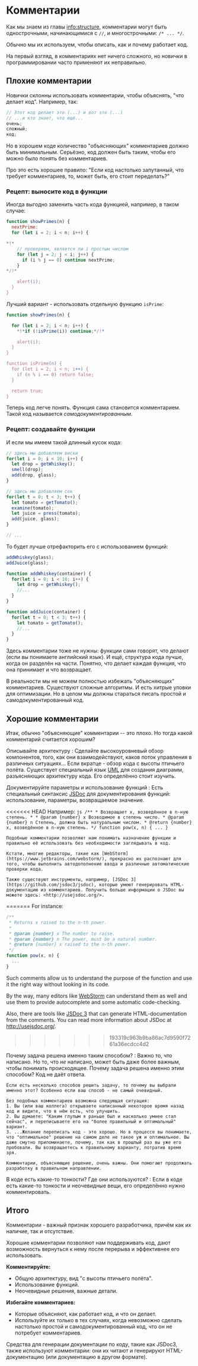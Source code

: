 # Комментарии

Как мы знаем из главы <info:structure>, комментарии могут быть однострочными, начинающимися с `//`, и многострочными: `/* ... */`.

Обычно мы их используем, чтобы описать, как и почему работает код.

На первый взгляд, в комментариях нет ничего сложного, но новички в программировании часто применяют их неправильно.

## Плохие комментарии

Новички склонны использовать комментарии, чтобы объяснять, "что делает код". Например, так:

```js
// Этот код делает это (...) и вот это (...)
// ...и кто знает, что ещё...
очень;
сложный;
код;
```

Но в хорошем коде количество "объясняющих" комментариев должно быть минимальным. Серьёзно, код должен быть таким, чтобы его можно было понять без комментариев.

Про это есть хорошее правило: "Если код настолько запутанный, что требует комментариев, то, может быть, его стоит переделать?"

### Рецепт: выносите код в функции

Иногда выгодно заменить часть кода функцией, например, в таком случае:

```js
function showPrimes(n) {
  nextPrime:
  for (let i = 2; i < n; i++) {

*!*
    // проверяем, является ли i простым числом
    for (let j = 2; j < i; j++) {
      if (i % j == 0) continue nextPrime;
    }
*/!*

    alert(i);
  }
}
```

Лучший вариант - использовать отдельную функцию `isPrime`:


```js
function showPrimes(n) {

  for (let i = 2; i < n; i++) {
    *!*if (!isPrime(i)) continue;*/!*

    alert(i);  
  }
}

function isPrime(n) {
  for (let i = 2; i < n; i++) {
    if (n % i == 0) return false;
  }

  return true;
}
```

Теперь код легче понять. Функция сама становится комментарием. Такой код называется *самодокументированным*.

### Рецепт: создавайте функции

И если мы имеем такой длинный кусок кода:

```js
// здесь мы добавляем виски
for(let i = 0; i < 10; i++) {
  let drop = getWhiskey();
  smell(drop);
  add(drop, glass);
}

// здесь мы добавляем сок
for(let t = 0; t < 3; t++) {
  let tomato = getTomato();
  examine(tomato);
  let juice = press(tomato);
  add(juice, glass);
}

// ...
```

То будет лучше отрефакторить его с использованием функций:

```js
addWhiskey(glass);
addJuice(glass);

function addWhiskey(container) {
  for(let i = 0; i < 10; i++) {
    let drop = getWhiskey();
    //...
  }
}

function addJuice(container) {
  for(let t = 0; t < 3; t++) {
    let tomato = getTomato();
    //...
  }
}
```

Здесь комментарии тоже не нужны: функции сами говорят, что делают (если вы понимаете английский язык). И ещё, структура кода лучше, когда он разделён на части. Понятно, что делает каждая функция, что она принимает и что возвращает.

В реальности мы не можем полностью избежать "объясняющих" комментариев. Существуют сложные алгоритмы. И есть хитрые уловки для оптимизации. Но в целом мы должны стараться писать простой и самодокументированный код.

## Хорошие комментарии

Итак, обычно "объясняющие" комментарии -- это плохо. Но тогда какой комментарий считается хорошим?

Описывайте архитектуру
: Сделайте высокоуровневый обзор компонентов, того, как они взаимодействуют, каков поток управления в различных ситуациях... Если вкратце - обзор кода с высоты птичьего полёта. Существует специальный язык [UML](https://ru.wikipedia.org/wiki/UML) для создания диаграмм, разъясняющих архитектуру кода. Его определённо стоит изучить.

Документируйте параметры и использование функций
: Есть специальный синтаксис [JSDoc](https://ru.wikipedia.org/wiki/JSDoc) для документирования функций: использование, параметры, возвращаемое значение.

<<<<<<< HEAD
    Например:
    ```js
    /**
     * Возвращает x, возведённое в n-ную степень.
     *
     * @param {number} x Возводимое в степень число.
     * @param {number} n Степень, должна быть натуральным числом.
     * @return {number} x, возведённое в n-ную степень.
     */
    function pow(x, n) {
      ...
    }
    ```

    Подобные комментарии позволяют нам понимать назначение функции и правильно её использовать без необходимости заглядывать в код.

    Кстати, многие редакторы, такие как [WebStorm](https://www.jetbrains.com/webstorm/), прекрасно их распознают для того, чтобы выполнить автодополнение ввода и различные автоматические проверки кода.

    Также существуют инструменты, например, [JSDoc 3](https://github.com/jsdoc3/jsdoc), которые умеют генерировать HTML-документацию из комментариев. Получить больше информации о JSDoc вы можете здесь: <http://usejsdoc.org/>.
=======
For instance:
```js
/**
 * Returns x raised to the n-th power.
 *
 * @param {number} x The number to raise.
 * @param {number} n The power, must be a natural number.
 * @return {number} x raised to the n-th power.
 */
function pow(x, n) {
  ...
}
```

Such comments allow us to understand the purpose of the function and use it the right way without looking in its code.

By the way, many editors like [WebStorm](https://www.jetbrains.com/webstorm/) can understand them as well and use them to provide autocomplete and some automatic code-checking.

Also, there are tools like [JSDoc 3](https://github.com/jsdoc3/jsdoc) that can generate HTML-documentation from the comments. You can read more information about JSDoc at <http://usejsdoc.org/>.
>>>>>>> 193319c963b9ba86ac7d9590f7261a36ecdcc4d2

Почему задача решена именно таким способом?
: Важно то, что написано. Но то, что *не* написано, может быть даже более важным, чтобы понимать происходящее. Почему задача решена именно этим способом? Код не даёт ответа.

    Если есть несколько способов решить задачу, то почему вы выбрали именно этот? Особенно если ваш способ - не самый очевидный.

    Без подобных комментариев возможна следующая ситуация:
    1. Вы (или ваш коллега) открываете написанный некоторое время назад код и видите, что в нём есть, что улучшить.
    2. Вы думаете: "Каким глупым я раньше был и насколько умнее стал сейчас", и переписываете его на "более правильный и оптимальный" вариант.
    3. ...Желание переписать код - это хорошо. Но в процессе вы понимаете, что "оптимальное" решение на самом деле не такое уж и оптимальное. Вы даже смутно припоминаете, почему, так как в прошлый раз вы уже его пробовали. Вы возвращаетесь к правильному варианту, потратив время зря.

    Комментарии, объясняющие решение, очень важны. Они помогают продолжать разработку в правильном направлении.

В коде есть какие-то тонкости? Где они используются?
: Если в коде есть какие-то тонкости и неочевидные вещи, его определённо нужно комментировать.

## Итого

Комментарии - важный признак хорошего разработчика, причём как их наличие, так и отсутствие.

Хорошие комментарии позволяют нам поддерживать код, дают возможность вернуться к нему после перерыва и эффективнее его использовать.

**Комментируйте:**

- Общую архитектуру, вид "с высоты птичьего полёта".
- Использование функций.
- Неочевидные решения, важные детали.

**Избегайте комментариев:**

- Которые объясняют, как работает код, и что он делает.
- Используйте их только в тех случаях, когда невозможно сделать настолько простой и самодокументированный код, что он не потребует комментариев.

Средства для генерации документации по коду, такие как JSDoc3, также используют комментарии: они их читают и генерируют HTML-документацию (или документацию в другом формате).
